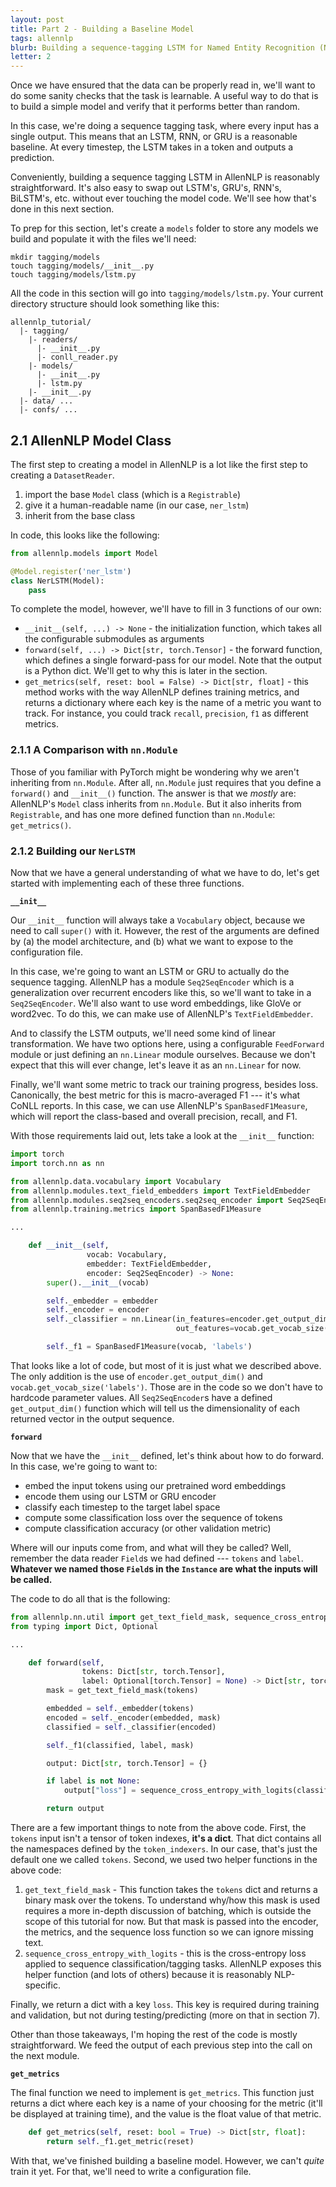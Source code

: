 ```yaml
---
layout: post
title: Part 2 - Building a Baseline Model
tags: allennlp
blurb: Building a sequence-tagging LSTM for Named Entity Recognition (NER).
letter: 2
---
```


Once we have ensured that the data can be properly read in, we'll want to do some sanity checks that the task is learnable.
A useful way to do that is to build a simple model and verify that it performs better than random.

In this case, we're doing a sequence tagging task, where every input has a single output.
This means that an LSTM, RNN, or GRU is a reasonable baseline.
At every timestep, the LSTM takes in a token and outputs a prediction.

Conveniently, building a sequence tagging LSTM in AllenNLP is reasonably straightforward.
It's also easy to swap out LSTM's, GRU's, RNN's, BiLSTM's, etc. without ever touching the model code.
We'll see how that's done in this next section.

To prep for this section, let's create a `models` folder to store any models we build and populate it with the files we'll need:

```
mkdir tagging/models
touch tagging/models/__init__.py
touch tagging/models/lstm.py
```

All the code in this section will go into `tagging/models/lstm.py`.
Your current directory structure should look something like this:

```
allennlp_tutorial/
  |- tagging/
    |- readers/
      |- __init__.py
      |- conll_reader.py
    |- models/
      |- __init__.py
      |- lstm.py
    |- __init__.py
  |- data/ ...
  |- confs/ ...
```

## 2.1 AllenNLP Model Class

The first step to creating a model in AllenNLP is a lot like the first step to creating a `DatasetReader`.

1. import the base `Model` class (which is a `Registrable`)
2. give it a human-readable name (in our case, `ner_lstm`)
3. inherit from the base class

In code, this looks like the following:

```python
from allennlp.models import Model

@Model.register('ner_lstm')
class NerLSTM(Model):
    pass
```

To complete the model, however, we'll have to fill in 3 functions of our own:

- `__init__(self, ...) -> None` - the initialization function, which takes all the configurable submodules as arguments
- `forward(self, ...) -> Dict[str, torch.Tensor]` - the forward function, which defines a single forward-pass for our model.
  Note that the output is a Python dict.
  We'll get to why this is later in the section.
- `get_metrics(self, reset: bool = False) -> Dict[str, float]` - this method works with the way AllenNLP defines training metrics, and returns a dictionary where each key is the name of a metric you want to track.
  For instance, you could track `recall`, `precision`, `f1` as different metrics.

### 2.1.1 A Comparison with `nn.Module`

Those of you familiar with PyTorch might be wondering why we aren't inheriting from `nn.Module`.
After all, `nn.Module` just requires that you define a `forward()` and `__init__()` function.
The answer is that we *mostly* are: AllenNLP's `Model` class inherits from `nn.Module`.
But it also inherits from `Registrable`, and has one more defined function than `nn.Module`: `get_metrics()`.

### 2.1.2 Building our `NerLSTM`

Now that we have a general understanding of what we have to do, let's get started with implementing each of these three functions.

**`__init__`**

Our `__init__` function will always take a `Vocabulary` object, because we need to call `super()` with it.
However, the rest of the arguments are defined by (a) the model architecture, and (b) what we want to expose to the configuration file.

In this case, we're going to want an LSTM or GRU to actually do the sequence tagging.
AllenNLP has a module `Seq2SeqEncoder` which is a generalization over recurrent encoders like this, so we'll want to take in a `Seq2SeqEncoder`.
We'll also want to use word embeddings, like GloVe or word2vec.
To do this, we can make use of AllenNLP's `TextFieldEmbedder`.

And to classify the LSTM outputs, we'll need some kind of linear transformation.
We have two options here, using a configurable `FeedForward` module or just defining an `nn.Linear` module ourselves.
Because we don't expect that this will ever change, let's leave it as an `nn.Linear` for now.

Finally, we'll want some metric to track our training progress, besides loss.
Canonically, the best metric for this is macro-averaged F1 --- it's what CoNLL reports.
In this case, we can use AllenNLP's `SpanBasedF1Measure`, which will report the class-based and overall precision, recall, and F1.

With those requirements laid out, lets take a look at the `__init__` function:

```python
import torch
import torch.nn as nn

from allennlp.data.vocabulary import Vocabulary
from allennlp.modules.text_field_embedders import TextFieldEmbedder
from allennlp.modules.seq2seq_encoders.seq2seq_encoder import Seq2SeqEncoder
from allennlp.training.metrics import SpanBasedF1Measure

...

    def __init__(self,
                 vocab: Vocabulary,
                 embedder: TextFieldEmbedder,
                 encoder: Seq2SeqEncoder) -> None:
        super().__init__(vocab)

        self._embedder = embedder
        self._encoder = encoder
        self._classifier = nn.Linear(in_features=encoder.get_output_dim(),
                                     out_features=vocab.get_vocab_size('labels'))

        self._f1 = SpanBasedF1Measure(vocab, 'labels')

```

That looks like a lot of code, but most of it is just what we described above.
The only addition is the use of `encoder.get_output_dim()` and `vocab.get_vocab_size('labels')`.
Those are in the code so we don't have to hardcode parameter values.
All `Seq2SeqEncoder`s have a defined `get_output_dim()` function which will tell us the dimensionality of each returned vector in the output sequence.

**`forward`**

Now that we have the `__init__` defined, let's think about how to do forward.
In this case, we're going to want to:

- embed the input tokens using our pretrained word embeddings
- encode them using our LSTM or GRU encoder
- classify each timestep to the target label space
- compute some classification loss over the sequence of tokens
- compute classification accuracy (or other validation metric)

Where will our inputs come from, and what will they be called?
Well, remember the data reader `Field`s we had defined --- `tokens` and `label`.
**Whatever we named those `Field`s in the `Instance` are what the inputs will be called.**

The code to do all that is the following:

```python
from allennlp.nn.util import get_text_field_mask, sequence_cross_entropy_with_logits
from typing import Dict, Optional

...

    def forward(self,
                tokens: Dict[str, torch.Tensor],
                label: Optional[torch.Tensor] = None) -> Dict[str, torch.Tensor]:
        mask = get_text_field_mask(tokens)

        embedded = self._embedder(tokens)
        encoded = self._encoder(embedded, mask)
        classified = self._classifier(encoded)

        self._f1(classified, label, mask)

        output: Dict[str, torch.Tensor] = {}

        if label is not None:
            output["loss"] = sequence_cross_entropy_with_logits(classified, label, mask)

        return output
```

There are a few important things to note from the above code.
First, the `tokens` input isn't a tensor of token indexes, **it's a dict**.
That dict contains all the namespaces defined by the `token_indexers`.
In our case, that's just the default one we called `tokens`.
Second, we used two helper functions in the above code:

1. `get_text_field_mask` - This function takes the `tokens` dict and returns a binary mask over the tokens.
  To understand why/how this mask is used requires a more in-depth discussion of batching, which is outside the scope of this tutorial for now.
  But that mask is passed into the encoder, the metrics, and the sequence loss function so we can ignore missing text.
2. `sequence_cross_entropy_with_logits` - this is the cross-entropy loss applied to sequence classification/tagging tasks.
  AllenNLP exposes this helper function (and lots of others) because it is reasonably NLP-specific.

Finally, we return a dict with a key `loss`.
This key is required during training and validation, but not during testing/predicting (more on that in section 7).

Other than those takeaways, I'm hoping the rest of the code is mostly straightforward.
We feed the output of each previous step into the call on the next module.

**`get_metrics`**

The final function we need to implement is `get_metrics`.
This function just returns a dict where each key is a name of your choosing for the metric (it'll be displayed at training time), and the value is the float value of that metric.

```python
    def get_metrics(self, reset: bool = True) -> Dict[str, float]:
        return self._f1.get_metric(reset)
```

With that, we've finished building a baseline model.
However, we can't *quite* train it yet.
For that, we'll need to write a configuration file.
